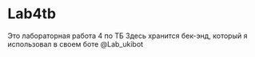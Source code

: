# Lab4tb
Это лабораторная работа 4 по ТБ 
Здесь хранится бек-энд, который я использовал в своем боте @Lab_ukibot
